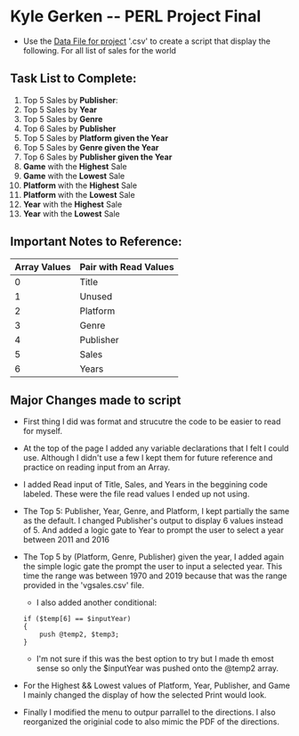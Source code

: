 # Kyle Gerken -- PERL Project Final

- Use the [Data File for project](./vgsalses.csv) '.csv' to create a script that display the following. For all list of sales for the world

## Task List to Complete:

1. Top 5 Sales by **Publisher**:
2. Top 5 Sales by **Year**
3. Top 5 Sales by **Genre**
4. Top 6 Sales by **Publisher**
5. Top 5 Sales by **Platform given the Year**
6. Top 5 Sales by **Genre given the Year**
7. Top 6 Sales by **Publisher given the Year**
8. **Game** with the **Highest** Sale
9. **Game** with the **Lowest** Sale
10. **Platform** with the **Highest** Sale
11. **Platform** with the **Lowest** Sale 
12. **Year** with the **Highest** Sale
13. **Year** with the **Lowest** Sale


## Important Notes to Reference:
| Array Values | Pair with Read Values |
| --------------- |---------------------|
|   0   |   Title   |
|   1   |   Unused  |
|   2   |   Platform    |
|   3   |   Genre   |  
|   4   |   Publisher   |
|   5   |   Sales   |
|   6   |   Years   |


## Major Changes made to script
- First thing I did was format and strucutre the code to be easier to read for myself.
- At the top of the page I added any variable declarations that I felt I could use. Although I didn't use a few I kept them for future reference and practice on reading input from an Array.
- I added Read input of Title, Sales, and Years in the beggining code labeled. These were the file read values I ended up not using.
- The Top 5: Publisher, Year, Genre, and Platform, I kept partially the same as the default. I changed Publisher's output to display 6 values instead of 5. And added a logic gate to Year to prompt the user to select a year between 2011 and 2016
- The Top 5 by (Platform, Genre, Publisher) given the year, I added again the simple logic gate the prompt the user to input a selected year. This time the range was between 1970 and 2019 because that was the range provided in the 'vgsales.csv' file.
    - I also added another conditional:
    ```
    if ($temp[6] == $inputYear)
    {
        push @temp2, $temp3;
    }
    ```
    - I'm not sure if this was the best option to try but I made th emost sense so only the $inputYear was pushed onto the @temp2 array.

- For the Highest && Lowest values of Platform, Year, Publisher, and Game I mainly changed the display of how the selected Print would look.
- Finally I modified the menu to outpur parrallel to the directions. I also reorganized the originial code to also mimic the PDF of the directions. 
